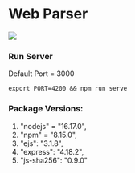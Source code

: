 # Web Parser

![](https://komarev.com/ghpvc/?username=your-geb3)

### Run Server
Default Port = 3000
```
export PORT=4200 && npm run serve
```

### Package Versions:
1.  "nodejs" = "16.17.0",
2.  "npm" = "8.15.0",
3.  "ejs": "3.1.8",
4.  "express": "4.18.2",
5.  "js-sha256": "0.9.0"